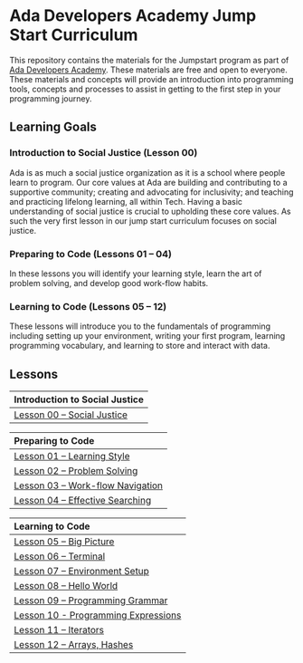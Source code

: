# Ada Developers Academy Jump Start Curriculum

This repository contains the materials for the Jumpstart program as part of [Ada Developers Academy](http://adadevelopersacademy.org/). These materials are free and open to everyone. These materials and concepts will provide an introduction into programming tools, concepts and processes to assist in getting to the first step in your programming journey.

## Learning Goals

### Introduction to Social Justice (Lesson 00)
Ada is as much a social justice organization as it is a school where people learn to program. Our core values at Ada are building and contributing to a supportive community; creating and advocating for inclusivity; and teaching and practicing lifelong learning, all within Tech. Having a basic understanding of social justice is crucial to upholding these core values. As such the very first lesson in our jump start curriculum focuses on social justice.

### Preparing to Code (Lessons 01 – 04)
In these lessons you will identify your learning style, learn the art of problem solving, and develop good work-flow habits.

### Learning to Code (Lessons 05 – 12)
These lessons will introduce you to the fundamentals of programming including setting up your environment, writing your first program, learning programming vocabulary, and learning to store and interact with data.

## Lessons

| Introduction to Social Justice |
| :--- |
|[Lesson 00 – Social Justice](lessons/00-social-justice/) |

| Preparing to Code |
| :--- |
| [Lesson 01 – Learning Style](lessons/01-learning-style/) |
| [Lesson 02 – Problem Solving](lessons/02-problem-solving/) |
| [Lesson 03 – Work-flow Navigation](lessons/03-workflow/) |
| [Lesson 04 – Effective Searching](lessons/04-effective-searching/) |

| Learning to Code |
| :--- |
| [Lesson 05 – Big Picture](lessons/05-big-picture/) |
| [Lesson 06 – Terminal](lessons/06-terminal/) |
| [Lesson 07 – Environment Setup](lessons/07-environment-setup/) |
| [Lesson 08 – Hello World](lessons/08-hello-world/) |
| [Lesson 09 – Programming Grammar](lessons/09-programming-grammar/) |
| [Lesson 10 - Programming Expressions](lessons/10-programming-expressions/) |
| [Lesson 11 – Iterators](lessons/11-iterators/) |
| [Lesson 12 – Arrays, Hashes](lessons/12-basic-data-structs/) |
